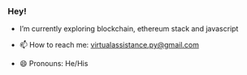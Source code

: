 ### Hey!
- I’m currently exploring blockchain, ethereum stack and javascript 

- 📫 How to reach me: virtualassistance.py@gmail.com
- 😄 Pronouns: He/His


